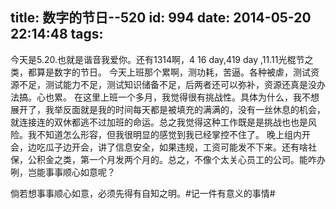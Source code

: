 title: 数字的节日--520
id: 994
date: 2014-05-20 22:14:48
tags:
---

 今天是5.20.也就是谐音我爱你。还有1314啊，4 16 day,419 day ,11.11光棍节之类，都算是数字的节日。
 今天上班那个累啊，测功耗，苦逼。各种被虐，测试资源不足，测试能力不足，测试知识储备不足，后两者还可以弥补，资源还真是没办法搞。心也累。
 在这里上班一个多月，我觉得很有挑战性。具体为什么，我不想展开了，我举反面就是我的时间每天都是被填充的满满的，没有一丝休息的机会，就连接连的双休都逃不过加班的命运。总之我觉得这种工作既是是挑战也也是风险。我不知道怎么形容，但我很明显的感觉到我已经掌控不住了。
  晚上组内开会，边吃瓜子边开会，讲了信息安全，如果违规，工资可能发不下来。还有啥社保，公积金之类，第一个月发两个月的。总之，不像个太关心员工的公司。能咋办咧，岂能事事顺心如意呢？

  倘若想事事顺心如意，必须先得有自知之明。#记一件有意义的事情#